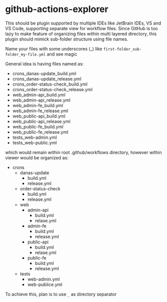 # github-actions-explorer
This should be plugin supported by multiple IDEs like JetBrain IDEs, VS and VS Code, supporting separate view for workflow files.
Since GitHub is too lazy to make feature of organizing files within multi layered directory, this plugin should mimick sub-folder structure using file names.

Name your files with some underscores (_) like `first-folder_sub-folder_my-file.yml` and see magic

General idea is having files named as:
 - crons_danas-update_build.yml
 - crons_danas-update_release.yml
 - crons_order-status-check_build.yml
 - crons_order-status-check_release.yml
 - web_admin-api_build.yml
 - web_admin-api_release.yml
 - web_admin-fe_build.yml
 - web_admin-fe_release.yml
 - web_public-api_build.yml
 - web_public-api_release.yml
 - web_public-fe_build.yml
 - web_public-fe_release.yml
 - tests_web-admin.yml
 - tests_web-public.yml

which would remain within root .github/workflows directory, however within viewer would be organized as:
 - crons
   - danas-update
     - build.yml
     - release.yml
   - order-status-check
     - build.yml
     - release.yml
   - web
     - admin-api
       - build.yml
       - relase.yml
     - admin-fe
       - build.yml
       - release.yml
     - public-api
       - build.yml
       - relase.yml
     - public-fe
       - build.yml
       - release.yml
   - tests
     - web-admin.yml
     - web-publice.yml

To achieve this, plan is to use `_` as directory separator

